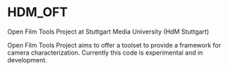 # HDM_OFT
Open Film Tools Project at Stuttgart Media University (HdM Stuttgart)

Open Film Tools Project aims to offer a toolset to provide a framework for camera characterization. Currently this code is experimental and in development.
